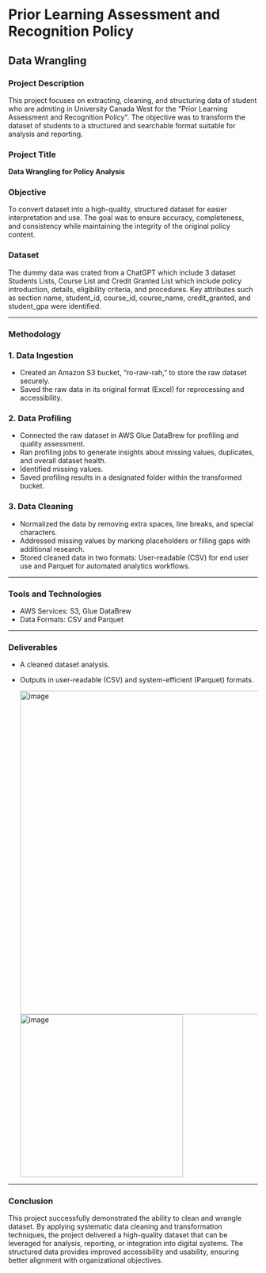 # Prior Learning Assessment and Recognition Policy

## Data Wrangling 

### Project Description
This project focuses on extracting, cleaning, and structuring data of student who are admiting in University Canada West for the "Prior Learning Assessment and Recognition Policy". The objective was to transform the dataset of students to a structured and searchable format suitable for analysis and reporting.

### Project Title
**Data Wrangling for Policy Analysis**

### Objective
To convert dataset into a high-quality, structured dataset for easier interpretation and use. The goal was to ensure accuracy, completeness, and consistency while maintaining the integrity of the original policy content.

### Dataset
The dummy data was  crated from a ChatGPT which include 3 dataset Students Lists, Course List and Credit Granted List which include policy introduction, details, eligibility criteria, and procedures. Key attributes such as section name, student_id, course_id, course_name, credit_granted, and student_gpa  were identified.

---

### Methodology

### **1. Data Ingestion**
- Created an Amazon S3 bucket, “ro-raw-rah,” to store the raw dataset securely.
- Saved the raw data in its original format (Excel) for reprocessing and accessibility.

### **2. Data Profiling**
- Connected the raw dataset in AWS Glue DataBrew for profiling and quality assessment.
- Ran profiling jobs to generate insights about missing values, duplicates, and overall dataset health.
- Identified missing values.
- Saved profiling results in a designated folder within the transformed bucket.


### **3. Data Cleaning**
- Normalized the data by removing extra spaces, line breaks, and special characters.
- Addressed missing values by marking placeholders or filling gaps with additional research.
- Stored cleaned data in two formats: User-readable (CSV) for end user use and Parquet for automated analytics workflows.

---

### Tools and Technologies
- AWS Services: S3, Glue DataBrew
- Data Formats: CSV and Parquet

---

### Deliverables
- A cleaned dataset analysis.
- Outputs in user-readable (CSV) and system-efficient (Parquet) formats.

  <img width="654" alt="image" src="https://github.com/user-attachments/assets/f44ac8a9-3c89-4610-91e7-9d9f2d403480" />


  <img width="329" alt="image" src="https://github.com/user-attachments/assets/15990851-1abb-4d8b-9b5f-ca7550c4ce8c" />


---

### Conclusion
This project successfully demonstrated the ability to clean and wrangle dataset. By applying systematic data cleaning and transformation techniques, the project delivered a high-quality dataset that can be leveraged for analysis, reporting, or integration into digital systems. The structured data provides improved accessibility and usability, ensuring better alignment with organizational objectives.
